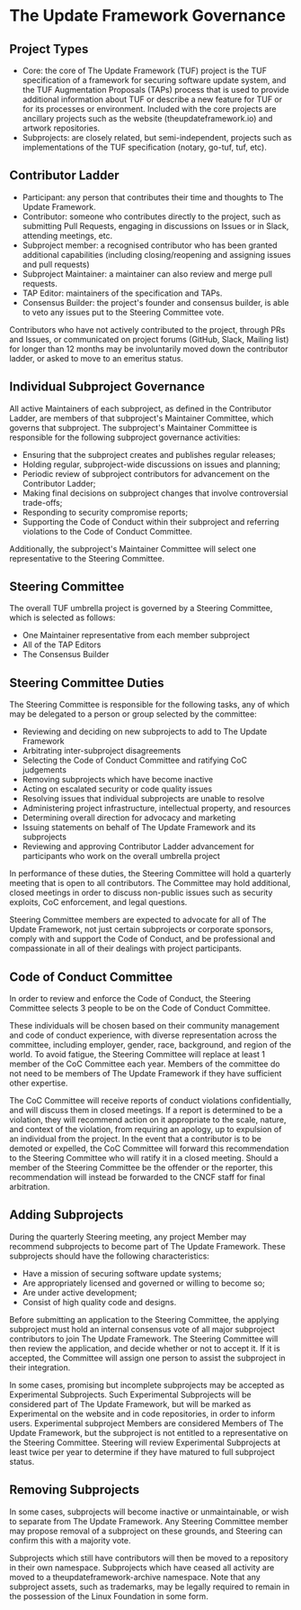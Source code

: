 # The Update Framework Governance

## Project Types

* Core: the core of The Update Framework (TUF) project is the TUF specification
  of a framework for securing software update system, and the TUF Augmentation
  Proposals (TAPs) process that is used to provide additional information about
  TUF or describe a new feature for TUF or for its processes or environment.
  Included with the core projects are ancillary projects such as the website
  (theupdateframework.io) and artwork repositories.
* Subprojects: are closely related, but semi-independent, projects such as
  implementations of the TUF specification (notary, go-tuf, tuf, etc).

## Contributor Ladder

* Participant: any person that contributes their time and thoughts to The
  Update Framework.
* Contributor: someone who contributes directly to the project, such as
  submitting Pull Requests, engaging in discussions on Issues or in Slack,
  attending meetings, etc.
* Subproject member: a recognised contributor who has been granted additional
  capabilities (including closing/reopening and assigning issues and pull
  requests)
* Subproject Maintainer: a maintainer can also review and merge pull requests.
* TAP Editor: maintainers of the specification and TAPs.
* Consensus Builder: the project's founder and consensus builder, is able to
  veto any issues put to the Steering Committee vote.

Contributors who have not actively contributed to the project, through PRs and
Issues, or communicated on project forums (GitHub, Slack, Mailing list) for
longer than 12 months may be involuntarily moved down the contributor ladder,
or asked to move to an emeritus status.

## Individual Subproject Governance

All active Maintainers of each subproject, as defined in the Contributor
Ladder, are members of that subproject's Maintainer Committee, which governs
that subproject. The subproject's Maintainer Committee is responsible for the
following subproject governance activities:

* Ensuring that the subproject creates and publishes regular releases;
* Holding regular, subproject-wide discussions on issues and planning;
* Periodic review of subproject contributors for advancement on the Contributor
  Ladder;
* Making final decisions on subproject changes that involve controversial
  trade-offs;
* Responding to security compromise reports;
* Supporting the Code of Conduct within their subproject and referring
  violations to the Code  of Conduct Committee.

Additionally, the subproject's Maintainer Committee will select one
representative to the Steering Committee.

## Steering Committee
The overall TUF umbrella project is governed by a Steering Committee, which is
selected as follows:
* One Maintainer representative from each member subproject
* All of the TAP Editors
* The Consensus Builder

## Steering Committee Duties

The Steering Committee is responsible for the following tasks, any of which may
be delegated to a person or group selected by the committee:

* Reviewing and deciding on new subprojects to add to The Update Framework
* Arbitrating inter-subproject disagreements
* Selecting the Code of Conduct Committee and ratifying CoC judgements
* Removing subprojects which have become inactive
* Acting on escalated security or code quality issues
* Resolving issues that individual subprojects are unable to resolve
* Administering project infrastructure, intellectual property, and resources
* Determining overall direction for advocacy and marketing
* Issuing statements on behalf of The Update Framework and its subprojects
* Reviewing and approving Contributor Ladder advancement for participants who
  work on the overall umbrella project

In performance of these duties, the Steering Committee will hold a quarterly
meeting that is open to all contributors. The Committee may hold additional,
closed meetings in order to discuss non-public issues such as security exploits,
CoC enforcement, and legal questions.

Steering Committee members are expected to advocate for all of The Update
Framework, not just certain subprojects or corporate sponsors, comply with and
support the Code of Conduct, and be professional and compassionate in all of
their dealings with project participants.

## Code of Conduct Committee

In order to review and enforce the Code of Conduct, the Steering Committee
selects 3 people to be on the Code of Conduct Committee.

These individuals will be chosen based on their community management and code of
conduct experience, with diverse representation across the committee, including
employer, gender, race, background, and region of the world. To avoid fatigue,
the Steering Committee will replace at least 1 member of the CoC Committee each
year. Members of the committee do not need to be members of The Update Framework
if they have sufficient other expertise.

The CoC Committee will receive reports of conduct violations confidentially, and
will discuss them in closed meetings. If a report is determined to be a
violation, they will recommend action on it appropriate to the scale, nature,
and context of the violation, from requiring an apology, up to expulsion of an
individual from the project. In the event that a contributor is to be demoted or
expelled, the CoC Committee will forward this recommendation to the Steering
Committee who will ratify it in a closed meeting. Should a member of the
Steering Committee be the offender or the reporter, this recommendation will
instead be forwarded to the CNCF staff for final arbitration.

## Adding Subprojects

During the quarterly Steering meeting, any project Member may recommend
subprojects to become part of The Update Framework. These subprojects should
have the following characteristics:

* Have a mission of securing software update systems;
* Are appropriately licensed and governed or willing to become so;
* Are under active development;
* Consist of high quality code and designs.

Before submitting an application to the Steering Committee, the applying
subproject must hold an internal consensus vote of all major subproject
contributors to join The Update Framework. The Steering Committee will then
review the application, and decide whether or not to accept it. If it is
accepted, the Committee will assign one person to assist the subproject in their
integration.

In some cases, promising but incomplete subprojects may be accepted as
Experimental Subprojects. Such Experimental Subprojects will be considered part
of The Update Framework, but will be marked as Experimental on the website and
in code repositories, in order to inform users. Experimental subproject Members
are considered Members of The Update Framework, but the subproject is not
entitled to a representative on the Steering Committee. Steering will review
Experimental Subprojects at least twice per year to determine if they have
matured to full subproject status.

## Removing Subprojects

In some cases, subprojects will become inactive or unmaintainable, or wish to
separate from The Update Framework. Any Steering Committee member may propose
removal of a subproject on these grounds, and Steering can confirm this with a
majority vote.

Subprojects which still have contributors will then be moved to a repository in
their own namespace. Subprojects which have ceased all activity are moved to a
theupdateframework-archive namespace. Note that any subproject assets, such as
trademarks, may be legally required to remain in the possession of the Linux
Foundation in some form.